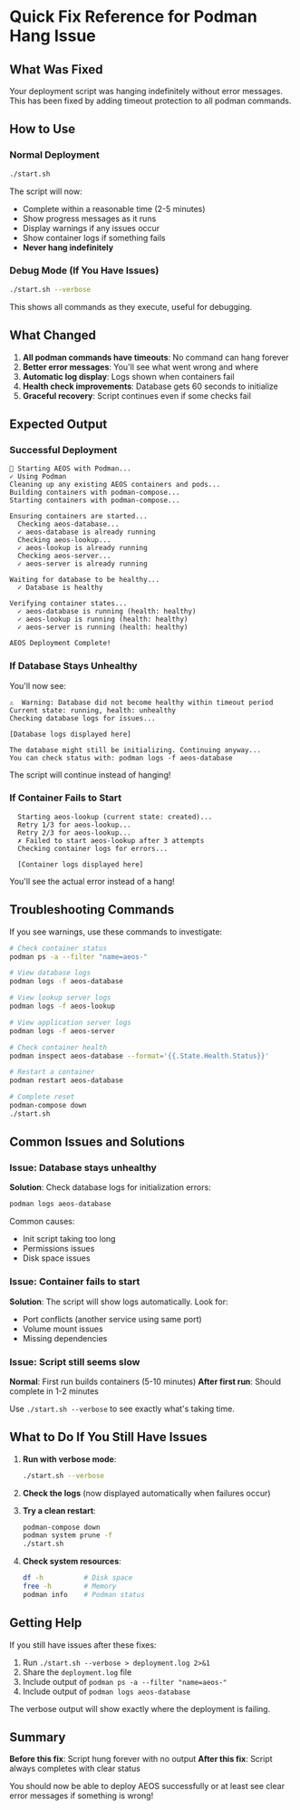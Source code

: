 # Quick Fix Reference for Podman Hang Issue

## What Was Fixed

Your deployment script was hanging indefinitely without error messages. This has been fixed by adding timeout protection to all podman commands.

## How to Use

### Normal Deployment
```bash
./start.sh
```

The script will now:
- Complete within a reasonable time (2-5 minutes)
- Show progress messages as it runs
- Display warnings if any issues occur
- Show container logs if something fails
- **Never hang indefinitely**

### Debug Mode (If You Have Issues)
```bash
./start.sh --verbose
```

This shows all commands as they execute, useful for debugging.

## What Changed

1. **All podman commands have timeouts**: No command can hang forever
2. **Better error messages**: You'll see what went wrong and where
3. **Automatic log display**: Logs shown when containers fail
4. **Health check improvements**: Database gets 60 seconds to initialize
5. **Graceful recovery**: Script continues even if some checks fail

## Expected Output

### Successful Deployment
```
🚀 Starting AEOS with Podman...
✓ Using Podman
Cleaning up any existing AEOS containers and pods...
Building containers with podman-compose...
Starting containers with podman-compose...

Ensuring containers are started...
  Checking aeos-database...
  ✓ aeos-database is already running
  Checking aeos-lookup...
  ✓ aeos-lookup is already running
  Checking aeos-server...
  ✓ aeos-server is already running

Waiting for database to be healthy...
  ✓ Database is healthy

Verifying container states...
  ✓ aeos-database is running (health: healthy)
  ✓ aeos-lookup is running (health: healthy)
  ✓ aeos-server is running (health: healthy)

AEOS Deployment Complete!
```

### If Database Stays Unhealthy
You'll now see:
```
⚠️  Warning: Database did not become healthy within timeout period
Current state: running, health: unhealthy
Checking database logs for issues...

[Database logs displayed here]

The database might still be initializing. Continuing anyway...
You can check status with: podman logs -f aeos-database
```

The script will continue instead of hanging!

### If Container Fails to Start
```
  Starting aeos-lookup (current state: created)...
  Retry 1/3 for aeos-lookup...
  Retry 2/3 for aeos-lookup...
  ✗ Failed to start aeos-lookup after 3 attempts
  Checking container logs for errors...
  
  [Container logs displayed here]
```

You'll see the actual error instead of a hang!

## Troubleshooting Commands

If you see warnings, use these commands to investigate:

```bash
# Check container status
podman ps -a --filter "name=aeos-"

# View database logs
podman logs -f aeos-database

# View lookup server logs
podman logs -f aeos-lookup

# View application server logs
podman logs -f aeos-server

# Check container health
podman inspect aeos-database --format='{{.State.Health.Status}}'

# Restart a container
podman restart aeos-database

# Complete reset
podman-compose down
./start.sh
```

## Common Issues and Solutions

### Issue: Database stays unhealthy
**Solution**: Check database logs for initialization errors:
```bash
podman logs aeos-database
```

Common causes:
- Init script taking too long
- Permissions issues
- Disk space issues

### Issue: Container fails to start
**Solution**: The script will show logs automatically. Look for:
- Port conflicts (another service using same port)
- Volume mount issues
- Missing dependencies

### Issue: Script still seems slow
**Normal**: First run builds containers (5-10 minutes)
**After first run**: Should complete in 1-2 minutes

Use `./start.sh --verbose` to see exactly what's taking time.

## What to Do If You Still Have Issues

1. **Run with verbose mode**:
   ```bash
   ./start.sh --verbose
   ```

2. **Check the logs** (now displayed automatically when failures occur)

3. **Try a clean restart**:
   ```bash
   podman-compose down
   podman system prune -f
   ./start.sh
   ```

4. **Check system resources**:
   ```bash
   df -h          # Disk space
   free -h        # Memory
   podman info    # Podman status
   ```

## Getting Help

If you still have issues after these fixes:

1. Run `./start.sh --verbose > deployment.log 2>&1`
2. Share the `deployment.log` file
3. Include output of `podman ps -a --filter "name=aeos-"`
4. Include output of `podman logs aeos-database`

The verbose output will show exactly where the deployment is failing.

## Summary

**Before this fix**: Script hung forever with no output
**After this fix**: Script always completes with clear status

You should now be able to deploy AEOS successfully or at least see clear error messages if something is wrong!
